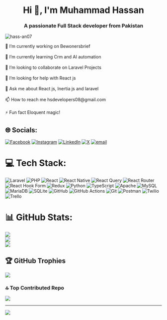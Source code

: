 
<h1 align="center">Hi 👋, I'm Muhammad Hassan</h1>
<h3 align="center">A passionate Full Stack developer from Pakistan</h3>

<p align="left"> <img src="https://komarev.com/ghpvc/?username=hass-an07&label=Profile%20views&color=0e75b6&style=flat" alt="hass-an07" /> </p>
🔭 I’m currently working on Bewonersbrief<br><br>🌱 I’m currently learning Crm and AI automation<br><br>👯 I’m looking to collaborate on Laravel Projects<br><br>🤝 I’m looking for help with React js<br><br>💬 Ask me about React js, Inertia js and laravel<br><br>📫 How to reach me hsdevelopers08@gmail.com<br><br>⚡ Fun fact Eloquent magic!


## 🌐 Socials:
[![Facebook](https://img.shields.io/badge/Facebook-%231877F2.svg?logo=Facebook&logoColor=white)](https://facebook.com/https://www.facebook.com/muhammad%20hassan) [![Instagram](https://img.shields.io/badge/Instagram-%23E4405F.svg?logo=Instagram&logoColor=white)](https://instagram.com/https://www.instagram.com/hass_an_07/) [![LinkedIn](https://img.shields.io/badge/LinkedIn-%230077B5.svg?logo=linkedin&logoColor=white)](https://linkedin.com/in/https://www.linkedin.com/in/muhammad-hassan07/) [![X](https://img.shields.io/badge/X-black.svg?logo=X&logoColor=white)](https://x.com/https://x.com/hassan24340107) [![email](https://img.shields.io/badge/Email-D14836?logo=gmail&logoColor=white)](mailto:hsdevelopers08@gmail.com) 

# 💻 Tech Stack:
![Laravel](https://img.shields.io/badge/laravel-%23FF2D20.svg?style=for-the-badge&logo=laravel&logoColor=white) ![PHP](https://img.shields.io/badge/php-%23777BB4.svg?style=for-the-badge&logo=php&logoColor=white) ![React](https://img.shields.io/badge/react-%2320232a.svg?style=for-the-badge&logo=react&logoColor=%2361DAFB) ![React Native](https://img.shields.io/badge/react_native-%2320232a.svg?style=for-the-badge&logo=react&logoColor=%2361DAFB) ![React Query](https://img.shields.io/badge/-React%20Query-FF4154?style=for-the-badge&logo=react%20query&logoColor=white) ![React Router](https://img.shields.io/badge/React_Router-CA4245?style=for-the-badge&logo=react-router&logoColor=white) ![React Hook Form](https://img.shields.io/badge/React%20Hook%20Form-%23EC5990.svg?style=for-the-badge&logo=reacthookform&logoColor=white) ![Redux](https://img.shields.io/badge/redux-%23593d88.svg?style=for-the-badge&logo=redux&logoColor=white) ![Python](https://img.shields.io/badge/python-3670A0?style=for-the-badge&logo=python&logoColor=ffdd54) ![TypeScript](https://img.shields.io/badge/typescript-%23007ACC.svg?style=for-the-badge&logo=typescript&logoColor=white) ![Apache](https://img.shields.io/badge/apache-%23D42029.svg?style=for-the-badge&logo=apache&logoColor=white) ![MySQL](https://img.shields.io/badge/mysql-4479A1.svg?style=for-the-badge&logo=mysql&logoColor=white) ![MariaDB](https://img.shields.io/badge/MariaDB-003545?style=for-the-badge&logo=mariadb&logoColor=white) ![SQLite](https://img.shields.io/badge/sqlite-%2307405e.svg?style=for-the-badge&logo=sqlite&logoColor=white) ![GitHub](https://img.shields.io/badge/github-%23121011.svg?style=for-the-badge&logo=github&logoColor=white) ![GitHub Actions](https://img.shields.io/badge/github%20actions-%232671E5.svg?style=for-the-badge&logo=githubactions&logoColor=white) ![Git](https://img.shields.io/badge/git-%23F05033.svg?style=for-the-badge&logo=git&logoColor=white) ![Postman](https://img.shields.io/badge/Postman-FF6C37?style=for-the-badge&logo=postman&logoColor=white) ![Twilio](https://img.shields.io/badge/Twilio-F22F46?style=for-the-badge&logo=Twilio&logoColor=white) ![Trello](https://img.shields.io/badge/Trello-%23026AA7.svg?style=for-the-badge&logo=Trello&logoColor=white)
# 📊 GitHub Stats:
![](https://github-readme-stats.vercel.app/api?username=muhammadhassan2434&theme=dark&hide_border=false&include_all_commits=true&count_private=true)<br/>
![](https://nirzak-streak-stats.vercel.app/?user=muhammadhassan2434&theme=dark&hide_border=false)<br/>
![](https://github-readme-stats.vercel.app/api/top-langs/?username=muhammadhassan2434&theme=dark&hide_border=false&include_all_commits=true&count_private=true&layout=compact)

## 🏆 GitHub Trophies
![](https://github-profile-trophy.vercel.app/?username=muhammadhassan2434&theme=radical&no-frame=false&no-bg=false&margin-w=4)

### 🔝 Top Contributed Repo
![](https://github-contributor-stats.vercel.app/api?username=muhammadhassan2434&limit=5&theme=dark&combine_all_yearly_contributions=true)

---
[![](https://visitcount.itsvg.in/api?id=muhammadhassan2434&icon=7&color=0)](https://visitcount.itsvg.in)

<!-- Proudly created with GPRM ( https://gprm.itsvg.in ) -->
